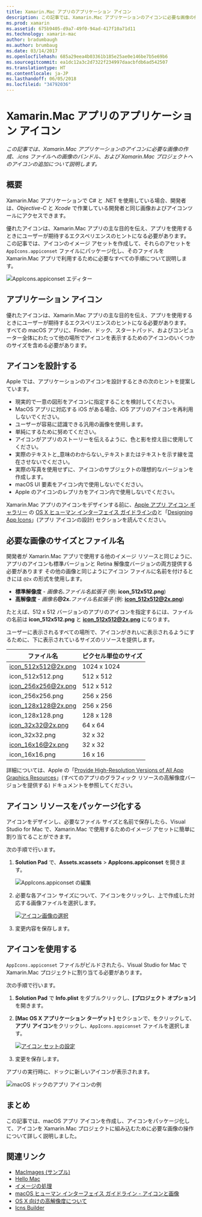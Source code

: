 ```yaml
---
title: Xamarin.Mac アプリのアプリケーション アイコン
description: この記事では、Xamarin.Mac アプリケーションのアイコンに必要な画像の作成、.icns ファイルへの画像のバンドル、および Xamarin.Mac プロジェクトへのアイコンの追加について説明します。
ms.prod: xamarin
ms.assetid: 675b9405-d9a7-49f0-94ad-417f10a71d11
ms.technology: xamarin-mac
author: bradumbaugh
ms.author: brumbaug
ms.date: 03/14/2017
ms.openlocfilehash: 685a29eea4b03361b185e25ae0e146be7b5e69b6
ms.sourcegitcommit: ea1dc12a3c2d7322f234997daacbfdb6ad542507
ms.translationtype: HT
ms.contentlocale: ja-JP
ms.lasthandoff: 06/05/2018
ms.locfileid: "34792036"
---
```

# <a name="application-icon-for-xamarinmac-apps"></a>Xamarin.Mac アプリのアプリケーション アイコン

_この記事では、Xamarin.Mac アプリケーションのアイコンに必要な画像の作成、.icns ファイルへの画像のバンドル、および Xamarin.Mac プロジェクトへのアイコンの追加について説明します。_


## <a name="overview"></a>概要

Xamarin.Mac アプリケーションで C# と .NET を使用している場合、開発者は、*Objective-C* と *Xcode* で作業している開発者と同じ画像およびアイコンツールにアクセスできます。

優れたアイコンは、Xamarin.Mac アプリの主な目的を伝え、アプリを使用するときにユーザーが期待するエクスペリエンスのヒントになる必要があります。 この記事では、アイコンのイメージ アセットを作成して、それらのアセットを `AppIcons.appiconset` ファイルにパッケージ化し、そのファイルを Xamarin.Mac アプリで利用するために必要なすべての手順について説明します。

![AppIcons.appiconset エディター](app-icon-images/intro01.png "AppIcons.appiconset エディター")


## <a name="application-icon"></a>アプリケーション アイコン

優れたアイコンは、Xamarin.Mac アプリの主な目的を伝え、アプリを使用するときにユーザーが期待するエクスペリエンスのヒントになる必要があります。 すべての macOS アプリに、Finder、ドック、スタートパッド、およびコンピューター全体にわたって他の場所でアイコンを表示するためのアイコンのいくつかのサイズを含める必要があります。


## <a name="designing-the-icon"></a>アイコンを設計する

Apple では、アプリケーションのアイコンを設計するときの次のヒントを提案しています。

- 現実的で一意の図形をアイコンに指定することを検討してください。
- MacOS アプリに対応する iOS がある場合、iOS アプリのアイコンを再利用しないでください。
- ユーザーが容易に認識できる汎用の画像を使用します。
- 単純にするために努めてください。
- アイコンがアプリのストーリーを伝えるように、色と影を控え目に使用してください。
- 実際のテキストと_意味のわからない_テキストまたはテキストを示す線を混在させないでください。
- 実際の写真を使用せずに、アイコンのサブジェクトの理想的なバージョンを作成します。
- macOS UI 要素をアイコン内で使用しないでください。
- Apple のアイコンのレプリカをアイコン内で使用しないでください。

Xamarin.Mac アプリのアイコンをデザインする前に、[Apple アプリ アイコン ギャラリー](https://developer.apple.com/library/mac/documentation/UserExperience/Conceptual/OSXHIGuidelines/Gallery.html#//apple_ref/doc/uid/20000957-CH88-SW1) の [OS X ヒューマン インターフェイス ガイドラインの](https://developer.apple.com/library/mac/documentation/UserExperience/Conceptual/OSXHIGuidelines/)と「[Designing App Icons](https://developer.apple.com/library/mac/documentation/UserExperience/Conceptual/OSXHIGuidelines/Designing.html#//apple_ref/doc/uid/20000957-CH87-SW1)」(アプリ アイコンの設計) セクションを読んでください。


## <a name="required-image-sizes-and-filenames"></a>必要な画像のサイズとファイル名

開発者が Xamarin.Mac アプリで使用する他のイメージ リソースと同じように、アプリのアイコンも標準バージョンと Retina 解像度バージョンの両方提供する必要があります その他の画像と同じようにアイコン ファイルに名前を付けるときには `@2x` の形式を使用します。

- **標準解像度**  - _画像名_**.**_ファイル名拡張子_ (例: **icon_512x512.png**)
- **高解像度**  - _画像名_**@2x.**_ファイル名拡張子_ (例: **icon_512x512@2x.png**)

たとえば、512 x 512 バージョンのアプリのアイコンを指定するには、ファイルの名前は **icon_512x512.png** と **icon_512x512@2x.png** になります。

ユーザーに表示されるすべての場所で、アイコンがきれいに表示されるようにするために、下に表示されているサイズのリソースを提供します。

|ファイル名|ピクセル単位のサイズ|
|---|---|
|icon_512x512@2x.png|1024 x 1024|
|icon_512x512.png|512 x 512|
|icon_256x256@2x.png|512 x 512|
|icon_256x256.png|256 x 256|
|icon_128x128@2x.png|256 x 256|
|icon_128x128.png|128 x 128|
|icon_32x32@2x.png|64 x 64|
|icon_32x32.png|32 x 32|
|icon_16x16@2x.png|32 x 32|
|icon_16x16.png|16 x 16|

詳細については、Apple の「[Provide High-Resolution Versions of All App Graphics Resources](https://developer.apple.com/library/mac/documentation/GraphicsAnimation/Conceptual/HighResolutionOSX/Optimizing/Optimizing.html#//apple_ref/doc/uid/TP40012302-CH7-SW3)」(すべてのアプリのグラフィック リソースの高解像度バージョンを提供する) ドキュメントを参照してください。


## <a name="packaging-the-icon-resources"></a>アイコン リソースをパッケージ化する

アイコンをデザインし、必要なファイル サイズと名前で保存したら、Visual Studio for Mac で、Xamarin.Mac で使用するためのイメージ アセットに簡単に割り当てることができます。

次の手順で行います。

1. **Solution Pad** で、**Assets.xcassets** > **AppIcons.appiconset** を開きます。 

    ![AppIcons.appiconset の編集](app-icon-images/intro01.png "AppIcons.appiconset の編集")
2. 必要な各アイコン サイズについて、アイコンをクリックし、上で作成した対応する画像ファイルを選択します。 

    [![アイコン画像の選択](app-icon-images/intro02.png "アイコン画像の選択")](app-icon-images/intro02-large.png#lightbox)
3. 変更内容を保存します。


## <a name="using-the-icon"></a>アイコンを使用する

`AppIcons.appiconset` ファイルがビルドされたら、Visual Studio for Mac で Xamarin.Mac プロジェクトに割り当てる必要があります。

次の手順で行います。

1. **Solution Pad** で **Info.plist** をダブルクリックし、**[プロジェクト オプション]** を開きます。
2. **[Mac OS X アプリケーション ターゲット]** セクションで、をクリックして、**アプリ アイコン**をクリックし、`AppIcons.appiconset` ファイルを選択します。 

    [![アイコン セットの設定](app-icon-images/icon01.png "アイコン セットの設定")](app-icon-images/icon01-large.png#lightbox)
3. 変更を保存します。

アプリの実行時に、ドックに新しいアイコンが表示されます。

![macOS ドックのアプリ アイコンの例](app-icon-images/icon04.png "macOS ドックのアプリ アイコンの例")


## <a name="summary"></a>まとめ

この記事では、macOS アプリ アイコンを作成し、アイコンをパッケージ化して、アイコンを Xamarin.Mac プロジェクトに組み込むために必要な画像の操作について詳しく説明しました。


## <a name="related-links"></a>関連リンク

- [MacImages (サンプル)](https://developer.xamarin.com/samples/mac/MacImages/)
- [Hello Mac](~/mac/get-started/hello-mac.md)
- [イメージの処理](~/mac/app-fundamentals/image.md)
- [macOS ヒューマン インターフェイス ガイドライン - アイコンと画像](https://developer.apple.com/macos/human-interface-guidelines/icons-and-images/image-size-and-resolution/)
- [OS X 向けの高解像度について](https://developer.apple.com/library/content/documentation/GraphicsAnimation/Conceptual/HighResolutionOSX/Introduction/Introduction.html)
- [Icns Builder](https://itunes.apple.com/us/app/icns-builder/id554660130?mt=12)

